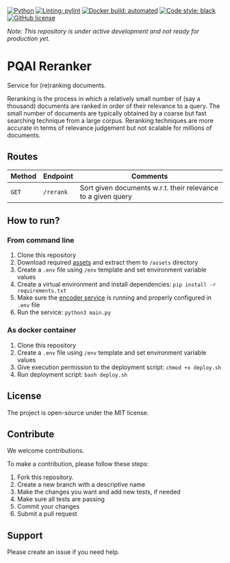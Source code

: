 [![Python](https://img.shields.io/badge/python-v3.7-blue)](https://www.python.org/)
[![Linting: pylint](https://img.shields.io/badge/linting-pylint-yellowgreen)](https://github.com/PyCQA/pylint)
[![Docker build: automated](https://img.shields.io/badge/docker%20build-automated-066da5)](https://www.docker.com/)
[![Code style: black](https://img.shields.io/badge/code%20style-black-000000.svg)](https://github.com/psf/black)
[![GitHub license](https://img.shields.io/github/license/pqaidevteam/pqai?style=plastic)](https://github.com/pqaidevteam/pqai/blob/master/LICENSE)

_Note: This repository is under active development and not ready for production yet._

# PQAI Reranker

Service for (re)ranking documents.

Reranking is the process in which a relatively small number of (say a thousand)
documents are ranked in order of their relevance to a query. The small number of
documents are typically obtained by a coarse but fast searching technique from a
large corpus. Reranking techniques are more accurate in terms of relevance
judgement but not scalable for millions of documents.

## Routes

| Method | Endpoint  | Comments                                                           |
| ------ | --------- | ------------------------------------------------------------------ |
| `GET`  | `/rerank` | Sort given documents w.r.t. their relevance to a given query       |

## How to run?

### From command line

1. Clone this repository
1. Download required [assets](https://s3.amazonaws.com/pqai.s3/public/assets-pqai-reranker.zip) and extract them to `/assets` directory
1. Create a `.env` file using `/env` template and set environment variable values
1. Create a virtual environment and install dependencies: `pip install -r requirements.txt`
1. Make sure the [encoder service](https://github.com/pqaidevteam/pqai-encoder) is running and properly configured in `.env` file
1. Run the service: `python3 main.py`

### As docker container

1. Clone this repository
1. Create a `.env` file using `/env` template and set environment variable values
1. Give execution permission to the deployment script: `chmod +x deploy.sh`
1. Run deployment script: `bash deploy.sh`

## License

The project is open-source under the MIT license.

## Contribute

We welcome contributions.

To make a contribution, please follow these steps:

1. Fork this repository.
2. Create a new branch with a descriptive name
3. Make the changes you want and add new tests, if needed
4. Make sure all tests are passing
5. Commit your changes
6. Submit a pull request

## Support

Please create an issue if you need help.
